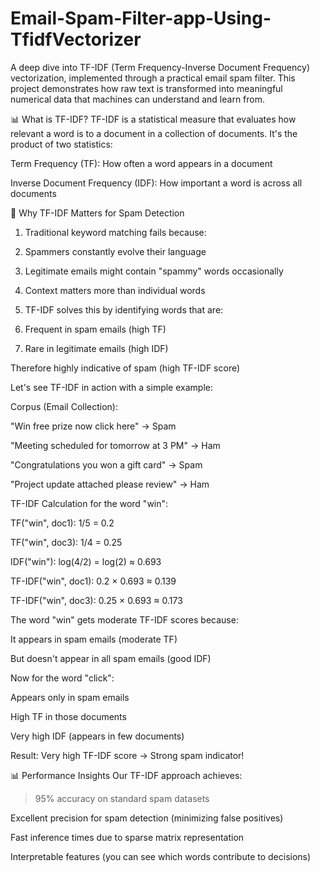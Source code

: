 # Email-Spam-Filter-app-Using-TfidfVectorizer
A deep dive into TF-IDF (Term Frequency-Inverse Document Frequency) vectorization, implemented through a practical email spam filter. This project demonstrates how raw text is transformed into meaningful numerical data that machines can understand and learn from.

📊 What is TF-IDF?
TF-IDF is a statistical measure that evaluates how relevant a word is to a document in a collection of documents. It's the product of two statistics:

Term Frequency (TF): How often a word appears in a document

Inverse Document Frequency (IDF): How important a word is across all documents

🎯 Why TF-IDF Matters for Spam Detection
1. Traditional keyword matching fails because:

2. Spammers constantly evolve their language

3. Legitimate emails might contain "spammy" words occasionally

4. Context matters more than individual words

5. TF-IDF solves this by identifying words that are:

6. Frequent in spam emails (high TF)

7. Rare in legitimate emails (high IDF)

Therefore highly indicative of spam (high TF-IDF score)


Let's see TF-IDF in action with a simple example:

Corpus (Email Collection):

"Win free prize now click here" → Spam

"Meeting scheduled for tomorrow at 3 PM" → Ham

"Congratulations you won a gift card" → Spam

"Project update attached please review" → Ham

TF-IDF Calculation for the word "win":

TF("win", doc1): 1/5 = 0.2

TF("win", doc3): 1/4 = 0.25

IDF("win"): log(4/2) = log(2) ≈ 0.693

TF-IDF("win", doc1): 0.2 × 0.693 ≈ 0.139

TF-IDF("win", doc3): 0.25 × 0.693 ≈ 0.173

The word "win" gets moderate TF-IDF scores because:

It appears in spam emails (moderate TF)

But doesn't appear in all spam emails (good IDF)

Now for the word "click":

Appears only in spam emails

High TF in those documents

Very high IDF (appears in few documents)

Result: Very high TF-IDF score → Strong spam indicator!

📊 Performance Insights
Our TF-IDF approach achieves:

>95% accuracy on standard spam datasets

Excellent precision for spam detection (minimizing false positives)

Fast inference times due to sparse matrix representation

Interpretable features (you can see which words contribute to decisions)
